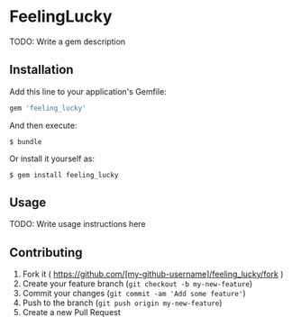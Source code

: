 # FeelingLucky

TODO: Write a gem description

## Installation

Add this line to your application's Gemfile:

```ruby
gem 'feeling_lucky'
```

And then execute:

    $ bundle

Or install it yourself as:

    $ gem install feeling_lucky

## Usage

TODO: Write usage instructions here

## Contributing

1. Fork it ( https://github.com/[my-github-username]/feeling_lucky/fork )
2. Create your feature branch (`git checkout -b my-new-feature`)
3. Commit your changes (`git commit -am 'Add some feature'`)
4. Push to the branch (`git push origin my-new-feature`)
5. Create a new Pull Request
